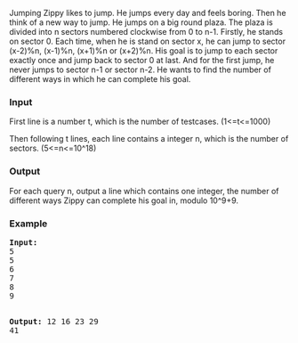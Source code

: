 <p>Jumping Zippy likes to jump. He jumps every day and feels boring. Then he think of a new way to jump. He jumps on a big round plaza. The plaza is divided into n sectors numbered clockwise from 0 to n-1. Firstly, he stands on sector 0. Each time, when he is stand on sector x, he can jump to sector (x-2)%n, (x-1)%n, (x+1)%n or (x+2)%n. His goal is to jump to each sector exactly once and jump back to sector 0 at last. And for the first jump, he never jumps to sector n-1 or sector n-2. He wants to find the number of different ways in which he can complete his goal.</p>
<h3>Input</h3>
<p>First line is a number t, which is the number of testcases. (1&lt;=t&lt;=1000)</p>
<div id="_mcePaste" style="position: absolute; left: -10000px; top: 104px; width: 1px; height: 1px; overflow-x: hidden; overflow-y: hidden;">The following t lines, each line contains a integer n, which is the number of sectors. (5&lt;=n&lt;=10^18)</div>
<p>Then following t lines, each line contains a integer n, which is the number of sectors. (5&lt;=n&lt;=10^18)</p>
<p><strong><span style="font-weight: normal;"> </span></strong></p>
<h3 style="font-size: 1.17em;"><strong>Output</strong></h3>
<p>For each query n, output a line which contains one integer, the number of different ways Zippy can complete his goal in, modulo 10^9+9.</p>
<h3>Example</h3>
<pre><strong>Input:</strong>
5
5
6
7
8
9

<strong>Output:</strong>
12
16
23
29
41<span style="white-space: normal;">
</span></pre>